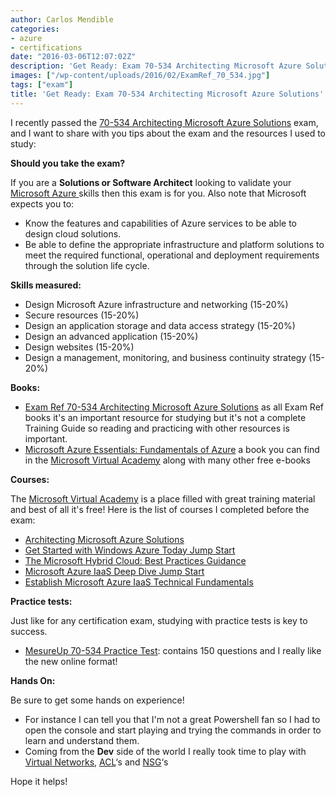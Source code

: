 ```yaml
---
author: Carlos Mendible
categories:
- azure
- certifications
date: "2016-03-06T12:07:02Z"
description: 'Get Ready: Exam 70-534 Architecting Microsoft Azure Solutions'
images: ["/wp-content/uploads/2016/02/ExamRef_70_534.jpg"]
tags: ["exam"]
title: 'Get Ready: Exam 70-534 Architecting Microsoft Azure Solutions'
---
```

I recently passed the <a href="https://www.microsoft.com/en-us/learning/exam-70-534.aspx" target="_blank">70-534 Architecting Microsoft Azure Solutions</a> exam, and I want to share with you tips about the exam and the resources I used to study:

**Should you take the exam?**

If you are a **Solutions or Software Architect** looking to validate your <a href="https://azure.microsoft.com/" target="_blank">Microsoft Azure </a>skills then this exam is for you. Also note that Microsoft expects you to:

  * Know the features and capabilities of Azure services to be able to design cloud solutions.
  * Be able to define the appropriate infrastructure and platform solutions to meet the required functional, operational and deployment requirements through the solution life cycle.

**Skills measured:**

  * Design Microsoft Azure infrastructure and networking (15-20%)
  * Secure resources (15-20%)
  * Design an application storage and data access strategy (15-20%)
  * Design an advanced application (15-20%)
  * Design websites (15-20%)
  * Design a management, monitoring, and business continuity strategy (15-20%)

**Books:**

  * <a href="https://www.microsoftpressstore.com/store/exam-ref-70-534-architecting-microsoft-azure-solutions-9780735697447" target="_blank">Exam Ref 70-534 Architecting Microsoft Azure Solutions</a> as all Exam Ref books it's an important resource for studying but it's not a complete Training Guide so reading and practicing with other resources is important.
  * <a href="https://mva.microsoft.com/ebooks#azure" target="_blank">Microsoft Azure Essentials: Fundamentals of Azure</a> a book you can find in the <a href="http://mva.microsoft.com" target="_blank">Microsoft Virtual Academy</a> along with many other free e-books

**Courses:**

The <a href="http://mva.microsoft.com" target="_blank">Microsoft Virtual Academy</a> is a place filled with great training material and best of all it's free! Here is the list of courses I completed before the exam:

  * <a href="https://mva.microsoft.com/training-courses/architecting-microsoft-azure-solutions" target="_blank">Architecting Microsoft Azure Solutions</a>
  * <a href="https://mva.microsoft.com/training-courses/get-started-with-windows-azure-today-jump-start" target="_blank">Get Started with Windows Azure Today Jump Start</a>
  * <a href="https://mva.microsoft.com/training-courses/the-microsoft-hybrid-cloud-best-practices-guidance" target="_blank">The Microsoft Hybrid Cloud: Best Practices Guidance</a>
  * <a href="https://mva.microsoft.com/training-courses/windows-azure-iaas-deep-dive-jump-start" target="_blank">Microsoft Azure IaaS Deep Dive Jump Start</a>
  * <a href="https://mva.microsoft.com/training-courses/establish-microsoft-azure-iaas-technical-fundamentals" target="_blank">Establish Microsoft Azure IaaS Technical Fundamentals</a>

**Practice tests:**

Just like for any certification exam, studying with practice tests is key to success.

  * <a href="http://www.measureup.com/70-534-Architecting-Microsoft-Azure-Solutions-P5528.aspx" target="_blank">MesureUp 70-534 Practice Test</a>: contains 150 questions and I really like the new online format!

**Hands On:**

Be sure to get some hands on experience!

  * For instance I can tell you that I'm not a great Powershell fan so I had to open the console and start playing and trying the commands in order to learn and understand them.
  * Coming from the **Dev** side of the world I really took time to play with <a href="https://azure.microsoft.com/en-us/services/virtual-network/" target="_blank">Virtual Networks</a>, <a href="https://azure.microsoft.com/en-us/documentation/articles/virtual-networks-acl/" target="_blank">ACL</a>&#8216;s and <a href="https://azure.microsoft.com/en-us/documentation/articles/virtual-networks-nsg/" target="_blank">NSG</a>&#8216;s

Hope it helps!